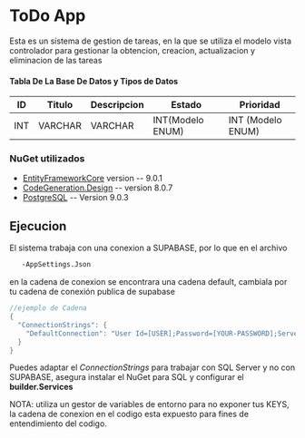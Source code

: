 
# ToDo App      

Esta es un sistema de gestion de tareas, en la que se utiliza el modelo vista controlador para gestionar la obtencion, creacion, actualizacion y eliminacion de las tareas

#### Tabla De La Base De Datos y Tipos de Datos

| ID | Titulo | Descripcion | Estado | Prioridad |
| --- | ------ | ----------- | ------ | --------- |
| INT | VARCHAR | VARCHAR | INT(Modelo ENUM) | INT (Modelo ENUM) |

### NuGet utilizados

- [EntityFrameworkCore](https://www.nuget.org/packages/Microsoft.EntityFrameworkCore/9.0.1?_src=template) version -- 9.0.1
- [CodeGeneration.Design](https://www.nuget.org/packages/Microsoft.VisualStudio.Web.CodeGeneration.Design/8.0.7?_src=template) -- version 8.0.7
-  [PostgreSQL](https://www.nuget.org/packages/Npgsql.EntityFrameworkCore.PostgreSQL/9.0.3?_src=template) -- Version 9.0.3




## Ejecucion

El sistema trabaja con una conexion a SUPABASE, por lo que en el archivo 


```bash
   -AppSettings.Json
```
en la cadena de conexion se encontrara una cadena default, cambiala por tu cadena de conexión publica de supabase  


```csharp
//ejemplo de Cadena
{
  "ConnectionStrings": {
    "DefaultConnection": "User Id=[USER];Password=[YOUR-PASSWORD];Server=[HOST];Port=[PORT];Database=[DATABASE]"
  }
}
```
Puedes adaptar el *ConnectionStrings* para trabajar con SQL Server y no con SUPABASE, asegura instalar el NuGet para SQL y configurar el **builder.Services** 
    

NOTA: utiliza un gestor de variables de entorno para no exponer tus KEYS, la cadena de conexion en el codigo esta expuesto para fines de entendimiento del codigo.


